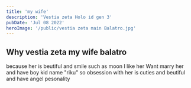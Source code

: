 ```yaml
---
title: 'my wife'
description: 'Vestia zeta Holo id gen 3'
pubDate: 'Jul 08 2022'
heroImage: '/public/vestia zeta main Balatro.jpg'
---
```

## Why vestia zeta my wife balatro

because her is beutiful and smile such as moon I like her Want marry her and have boy kid name "riku" so obsession with her is cuties and beutiful and have angel pesonality
